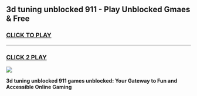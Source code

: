 
## 3d tuning unblocked 911 - Play Unblocked Gmaes & Free
<h3>
<a href="https://news.freeplayer.one?title=3d_tuning_unblocked_911&ref=23F">CLICK TO PLAY</a></h3>
<hr>

<h3>
<a href="https://news.freeplayer.one?title=3d_tuning_unblocked_911&ref=23F">CLICK 2 PLAY</a>
  
</h3>

<a href="https://news.freeplayer.one?title=3d_tuning_unblocked_911&ref=23F/"><img src="https://clearcache.store/games.png"></a>


**3d tuning unblocked 911 games unblocked: Your Gateway to Fun and Accessible Online Gaming**
